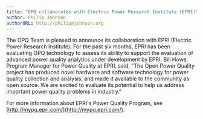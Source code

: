 ```yaml
---
title: "OPQ collaborates with Electric Power Research Institute (EPRI)"
author: Philip Johnson
authorURL: http://philipmjohnson.org
---
```


The OPQ Team is pleased to announce its collaboration with EPRI (Electric Power Research Institute).  For the past six months, EPRI has been evaluating OPQ technology to assess its ability to support the evaluation of advanced power quality analytics under development by EPRI.  Bill Howe, Program Manager for Power Quality at EPRI, said, "The Open Power Quality project has produced novel hardware and software technology for power quality collection and analysis, and made it available to the community as open source. We are excited to evaluate its potential to help us address important power quality problems in industry." 

 
For more information about EPRI's Power Quality Program, see [http://mypq.epri.com/](http://mypq.epri.com/).

 
